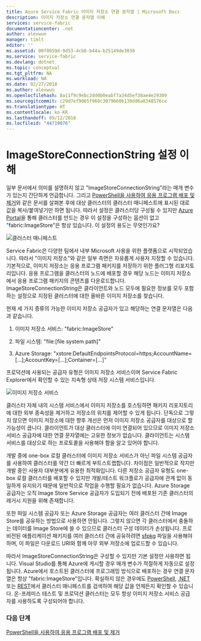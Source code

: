 ```yaml
---
title: Azure Service Fabric 이미지 저장소 연결 문자열 | Microsoft Docs
description: 이미지 저장소 연결 문자열 이해
services: service-fabric
documentationcenter: .net
author: alexwun
manager: timlt
editor: ''
ms.assetid: 00f8059d-9d53-4cb8-b44a-b25149de3030
ms.service: service-fabric
ms.devlang: dotnet
ms.topic: conceptual
ms.tgt_pltfrm: NA
ms.workload: NA
ms.date: 02/27/2018
ms.author: alexwun
ms.openlocfilehash: 8a11f9c9ebc2dd0b0eabf7a34d5ef38ae4e29309
ms.sourcegitcommit: c29d7ef9065f960c3079660b139dd6a8348576ce
ms.translationtype: HT
ms.contentlocale: ko-KR
ms.lasthandoff: 09/12/2018
ms.locfileid: "44719076"
---
```

# <a name="understand-the-imagestoreconnectionstring-setting"></a>ImageStoreConnectionString 설정 이해

일부 문서에서 의미를 설명하지 않고 "ImageStoreConnectionString"라는 매개 변수가 있는지 간단하게 언급합니다. 그리고 [PowerShell을 사용하여 응용 프로그램 배포 및 제거][10]와 같은 문서를 살펴본 후에 대상 클러스터의 클러스터 매니페스트에 표시된 대로 값을 복사/붙여넣기만 하면 됩니다. 따라서 설정은 클러스터당 구성될 수 있지만 [Azure Portal][11]을 통해 클러스터를 만드는 경우 이 설정을 구성하는 옵션이 없고 "fabric:ImageStore"은 항상 있습니다. 이 설정의 용도는 무엇인가요?

![클러스터 매니페스트][img_cm]

Service Fabric은 다양한 팀에서 내부 Microsoft 사용을 위한 플랫폼으로 시작되었습니다. 따라서 "이미지 저장소"와 같은 일부 측면은 자유롭게 사용자 지정할 수 있습니다. 기본적으로, 이미지 저장소는 응용 프로그램 패키지를 저장하기 위한 플러그형 리포지토리입니다. 응용 프로그램을 클러스터의 노드에 배포할 경우 해당 노드는 이미지 저장소에서 응용 프로그램 패키지의 콘텐츠를 다운로드합니다. ImageStoreConnectionString은 클라이언트와 노드 모두에 필요한 정보를 모두 포함하는 설정으로 지정된 클러스터에 대한 올바른 이미지 저장소를 찾습니다.

현재 세 가지 종류의 가능한 이미지 저장소 공급자가 있고 해당하는 연결 문자열은 다음과 같습니다.

1. 이미지 저장소 서비스: "fabric:ImageStore"

2. 파일 시스템: "file:[file system path]"

3. Azure Storage: "xstore:DefaultEndpointsProtocol=https;AccountName=[...];AccountKey=[...];Container=[...]"

프로덕션에 사용되는 공급자 유형은 이미지 저장소 서비스이며 Service Fabric Explorer에서 확인할 수 있는 지속형 상태 저장 시스템 서비스입니다. 

![이미지 저장소 서비스][img_is]

클러스터 자체 내의 시스템 서비스에서 이미지 저장소를 호스팅하면 패키지 리포지토리에 대한 외부 종속성을 제거하고 저장소의 위치를 제어할 수 있게 됩니다. 단독으로 그렇지 않으면 이미지 저장소에 대한 향후 개선은 먼저 이미지 저장소 공급자를 대상으로 할 가능성이 큽니다. 클라이언트가 대상 클러스터에 이미 연결되어 있으므로 이미지 저장소 서비스 공급자에 대한 연결 문자열에는 고유한 정보가 없습니다. 클라이언트는 시스템 서비스를 대상으로 하는 프로토콜을 사용해야 함을 알고 있어야 합니다.

개발 중에 one-box 로컬 클러스터에 이미지 저장소 서비스가 아닌 파일 시스템 공급자를 사용하여 클러스터를 약간 더 빠르게 부트스트랩합니다. 차이점은 일반적으로 작지만 개발 중인 사용자 대부분에게 유용한 최적화입니다. 다른 저장소 공급자 유형도 one-box 로컬 클러스터를 배포할 수 있지만 개발/테스트 워크플로가 공급자에 관계 없이 동일하게 유지되기 때문에 일반적으로 작업을 수행할 필요가 없습니다. Azure Storage 공급자는 오직 Image Store Service 공급자가 도입되기 전에 배포된 기존 클러스터의 레거시 지원을 위해 존재합니다.

또한 파일 시스템 공급자 또는 Azure Storage 공급자는 여러 클러스터 간에 Image Store를 공유하는 방법으로 사용하면 안됩니다. 그렇지 않으면 각 클러스터에서 충돌하는 데이터를 Image Store에 쓸 수 있으므로 클러스터 구성 데이터가 손상됩니다. 프로비전된 애플리케이션 패키지를 여러 클러스터 간에 공유하려면 [sfpkg][12] 파일을 사용해야 하며, 이 파일은 다운로드 URI와 함께 아무 외부 저장소에 업로드할 수 있습니다.

따라서 ImageStoreConnectionString은 구성할 수 있지만 기본 설정만 사용하면 됩니다. Visual Studio를 통해 Azure에 게시할 경우 매개 변수가 적절하게 자동으로 설정됩니다. Azure에서 호스트된 클러스터에 프로그래밍 방식으로 배포하는 경우 연결 문자열은 항상 "fabric:ImageStore"입니다. 확실하지 않은 경우에도 [PowerShell](https://docs.microsoft.com/powershell/module/servicefabric/get-servicefabricclustermanifest), [.NET](https://msdn.microsoft.com/library/azure/mt161375.aspx) 또는 [REST](https://docs.microsoft.com/rest/api/servicefabric/get-a-cluster-manifest)에서 클러스터 매니페스트를 검색하여 해당 값을 언제든지 확인할 수 있습니다. 온-프레미스 테스트 및 프로덕션 클러스터는 모두 항상 이미지 저장소 서비스 공급자를 사용하도록 구성되어야 합니다.

### <a name="next-steps"></a>다음 단계
[PowerShell을 사용하여 응용 프로그램 배포 및 제거][10]

<!--Image references-->
[img_is]: ./media/service-fabric-image-store-connection-string/image_store_service.png
[img_cm]: ./media/service-fabric-image-store-connection-string/cluster_manifest.png

[10]: service-fabric-deploy-remove-applications.md
[11]: service-fabric-cluster-creation-via-portal.md
[12]: service-fabric-package-apps.md#create-an-sfpkg
